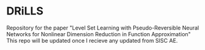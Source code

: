 # DRiLLS
Repository for the paper "Level Set Learning with Pseudo-Reversible Neural Networks for Nonlinear Dimension Reduction in Function Approximation"
This repo will be updated once I recieve any updated from SISC AE.
